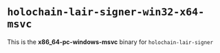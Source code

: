# `holochain-lair-signer-win32-x64-msvc`

This is the **x86_64-pc-windows-msvc** binary for `holochain-lair-signer`
